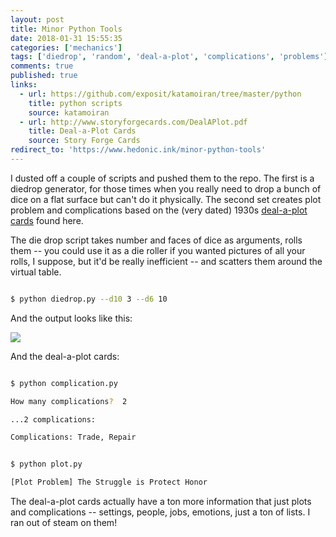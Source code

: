 ```yaml
---
layout: post
title: Minor Python Tools
date: 2018-01-31 15:55:35
categories: ['mechanics']
tags: ['diedrop', 'random', 'deal-a-plot', 'complications', 'problems']
comments: true
published: true
links:
  - url: https://github.com/exposit/katamoiran/tree/master/python
    title: python scripts
    source: katamoiran
  - url: http://www.storyforgecards.com/DealAPlot.pdf
    title: Deal-a-Plot Cards
    source: Story Forge Cards
redirect_to: 'https://www.hedonic.ink/minor-python-tools'
---
```


I dusted off a couple of scripts and pushed them to the repo. The first is a diedrop generator, for those times when you really need to drop a bunch of dice on a flat surface but can't do it physically. The second set creates plot problem and complications based on the (very dated) 1930s [deal-a-plot cards](http://www.storyforgecards.com/DealAPlot.pdf) found here.

<!--more-->

The die drop script takes number and faces of dice as arguments, rolls them -- you could use it as a die roller if you wanted pictures of all your rolls, I suppose, but it'd be really inefficient -- and scatters them around the virtual table.

```bash

$ python diedrop.py --d10 3 --d6 10

```

And the output looks like this:

<img src='https://raw.githubusercontent.com/exposit/katamoiran/master/python/diedrop/output/image_01.png'>

And the deal-a-plot cards:

```bash

$ python complication.py

How many complications?  2

...2 complications:

Complications: Trade, Repair

```

```bash

$ python plot.py

[Plot Problem] The Struggle is Protect Honor

```

The deal-a-plot cards actually have a ton more information that just plots and complications -- settings, people, jobs, emotions, just a ton of lists. I ran out of steam on them!
